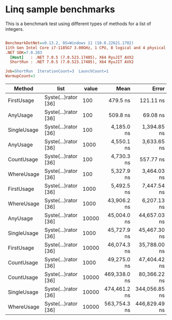 # Linq sample benchmarks

This is a benchmark test using different types of methods for a list of integers.

``` ini

BenchmarkDotNet=v0.13.2, OS=Windows 11 (10.0.22621.1702)
11th Gen Intel Core i7-1185G7 3.00GHz, 1 CPU, 8 logical and 4 physical cores
.NET SDK=7.0.203
  [Host]   : .NET 7.0.5 (7.0.523.17405), X64 RyuJIT AVX2
  ShortRun : .NET 7.0.5 (7.0.523.17405), X64 RyuJIT AVX2

Job=ShortRun  IterationCount=3  LaunchCount=1  
WarmupCount=3  

```
|      Method |                 list | value |         Mean |         Error |       StdDev |       StdErr |          Min |          Max |        Op/s |   Gen0 | Allocated |
|------------ |--------------------- |------ |-------------:|--------------:|-------------:|-------------:|-------------:|-------------:|------------:|-------:|----------:|
|  FirstUsage | Syste(...)rator [36] |   100 |     479.5 ns |     121.11 ns |      6.64 ns |      3.83 ns |     473.0 ns |     486.3 ns | 2,085,624.8 | 0.0200 |     128 B |
|    AnyUsage | Syste(...)rator [36] |   100 |     509.8 ns |      69.08 ns |      3.79 ns |      2.19 ns |     505.4 ns |     512.3 ns | 1,961,647.2 | 0.0200 |     128 B |
| SingleUsage | Syste(...)rator [36] |   100 |   4,185.0 ns |   1,394.85 ns |     76.46 ns |     44.14 ns |   4,114.3 ns |   4,266.2 ns |   238,947.7 | 0.0153 |     128 B |
|    AnyUsage | Syste(...)rator [36] |  1000 |   4,550.1 ns |   3,633.65 ns |    199.17 ns |    114.99 ns |   4,378.1 ns |   4,768.3 ns |   219,775.7 | 0.0153 |     128 B |
|  CountUsage | Syste(...)rator [36] |   100 |   4,730.3 ns |     557.77 ns |     30.57 ns |     17.65 ns |   4,696.0 ns |   4,754.6 ns |   211,402.5 | 0.0153 |     128 B |
|  WhereUsage | Syste(...)rator [36] |   100 |   5,327.9 ns |   3,464.03 ns |    189.88 ns |    109.62 ns |   5,213.5 ns |   5,547.1 ns |   187,689.5 | 0.0381 |     256 B |
|  FirstUsage | Syste(...)rator [36] |  1000 |   5,492.5 ns |   7,447.54 ns |    408.22 ns |    235.69 ns |   5,247.1 ns |   5,963.7 ns |   182,066.7 | 0.0153 |     128 B |
|  WhereUsage | Syste(...)rator [36] |  1000 |  43,906.2 ns |   6,207.13 ns |    340.23 ns |    196.43 ns |  43,643.5 ns |  44,290.6 ns |    22,775.8 |      - |     256 B |
|    AnyUsage | Syste(...)rator [36] | 10000 |  45,004.0 ns |  44,657.03 ns |  2,447.80 ns |  1,413.24 ns |  42,398.3 ns |  47,255.3 ns |    22,220.2 |      - |     128 B |
| SingleUsage | Syste(...)rator [36] |  1000 |  45,727.9 ns |  45,467.30 ns |  2,492.22 ns |  1,438.88 ns |  44,001.7 ns |  48,585.1 ns |    21,868.5 |      - |     128 B |
|  FirstUsage | Syste(...)rator [36] | 10000 |  46,074.3 ns |  35,788.00 ns |  1,961.66 ns |  1,132.57 ns |  44,697.2 ns |  48,320.4 ns |    21,704.1 |      - |     128 B |
|  CountUsage | Syste(...)rator [36] |  1000 |  49,275.0 ns |  47,404.42 ns |  2,598.40 ns |  1,500.18 ns |  47,302.0 ns |  52,219.1 ns |    20,294.3 |      - |     128 B |
|  CountUsage | Syste(...)rator [36] | 10000 | 469,338.0 ns |  80,366.22 ns |  4,405.14 ns |  2,543.31 ns | 466,621.6 ns | 474,420.6 ns |     2,130.7 |      - |     128 B |
| SingleUsage | Syste(...)rator [36] | 10000 | 474,461.2 ns | 344,056.85 ns | 18,858.92 ns | 10,888.20 ns | 458,560.0 ns | 495,296.8 ns |     2,107.7 |      - |     128 B |
|  WhereUsage | Syste(...)rator [36] | 10000 | 563,754.3 ns | 446,829.49 ns | 24,492.23 ns | 14,140.60 ns | 536,380.1 ns | 583,594.4 ns |     1,773.8 |      - |     256 B |

